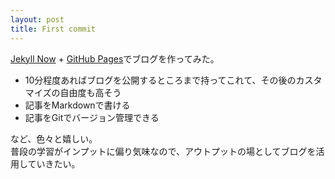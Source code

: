 ```yaml
---
layout: post
title: First commit
---
```


[Jekyll Now](https://github.com/barryclark/jekyll-now) + [GitHub Pages](https://pages.github.com/)でブログを作ってみた。

- 10分程度あればブログを公開するところまで持ってこれて、その後のカスタマイズの自由度も高そう
- 記事をMarkdownで書ける
- 記事をGitでバージョン管理できる

など、色々と嬉しい。<br>
普段の学習がインプットに偏り気味なので、アウトプットの場としてブログを活用していきたい。
